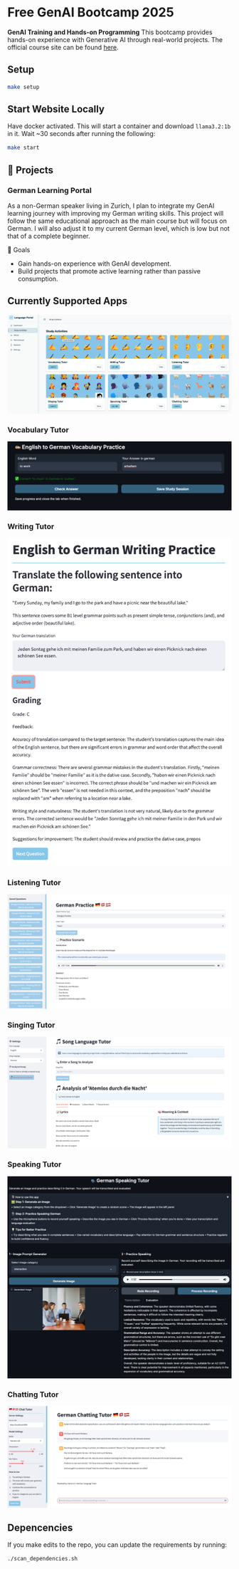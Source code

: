 # Free GenAI Bootcamp 2025

**GenAI Training and Hands-on Programming** This bootcamp provides hands-on
experience with Generative AI through real-world projects. The official course
site can be found [here]([https://genai.cloudprojectbootcamp.com/).

## Setup

```bash
make setup
```

## Start Website Locally

Have docker activated. This will start a container and download `llama3.2:1b` in
it. Wait ~30 seconds after running the following:

```bash
make start
```

## 🚀 Projects

### German Learning Portal

As a non-German speaker living in Zurich, I plan to integrate my GenAI learning
journey with improving my German writing skills. This project will follow the
same educational approach as the main course but will focus on German. I will
also adjust it to my current German level, which is low but not that of a
complete beginner.

📌 Goals

- Gain hands-on experience with GenAI development.
- Build projects that promote active learning rather than passive consumption.

## Currently Supported Apps

![Apps](./lang-portal/frontend-react/public/SuportedApps.png)

### Vocabulary Tutor

![Apps](./lang-portal/frontend-react/public/VocabularyTutor.png)

### Writing Tutor

![Apps](./lang-portal/frontend-react/public/WritingTutor.png)

### Listening Tutor

![Apps](./lang-portal/frontend-react/public/ListeningTutor1.png)

### Singing Tutor

![Apps](./lang-portal/frontend-react/public/SingingTutor.png)

### Speaking Tutor

![Apps](./lang-portal/frontend-react/public/SpeakingTutor.png)

### Chatting Tutor

![Apps](./lang-portal/frontend-react/public/ChattingTutor.png)

## Depencencies

If you make edits to the repo, you can update the requirements by running:

```bash
./scan_dependencies.sh
```
